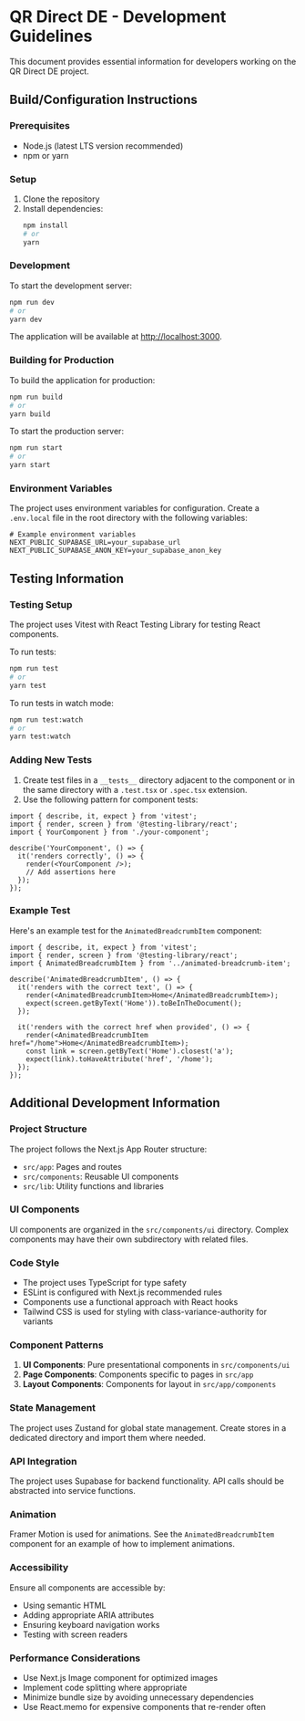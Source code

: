 # QR Direct DE - Development Guidelines

This document provides essential information for developers working on the QR Direct DE project.

## Build/Configuration Instructions

### Prerequisites
- Node.js (latest LTS version recommended)
- npm or yarn

### Setup
1. Clone the repository
2. Install dependencies:
   ```bash
   npm install
   # or
   yarn
   ```

### Development
To start the development server:
```bash
npm run dev
# or
yarn dev
```

The application will be available at [http://localhost:3000](http://localhost:3000).

### Building for Production
To build the application for production:
```bash
npm run build
# or
yarn build
```

To start the production server:
```bash
npm run start
# or
yarn start
```

### Environment Variables
The project uses environment variables for configuration. Create a `.env.local` file in the root directory with the following variables:

```
# Example environment variables
NEXT_PUBLIC_SUPABASE_URL=your_supabase_url
NEXT_PUBLIC_SUPABASE_ANON_KEY=your_supabase_anon_key
```

## Testing Information

### Testing Setup
The project uses Vitest with React Testing Library for testing React components.

To run tests:
```bash
npm run test
# or
yarn test
```

To run tests in watch mode:
```bash
npm run test:watch
# or
yarn test:watch
```

### Adding New Tests
1. Create test files in a `__tests__` directory adjacent to the component or in the same directory with a `.test.tsx` or `.spec.tsx` extension.
2. Use the following pattern for component tests:

```tsx
import { describe, it, expect } from 'vitest';
import { render, screen } from '@testing-library/react';
import { YourComponent } from './your-component';

describe('YourComponent', () => {
  it('renders correctly', () => {
    render(<YourComponent />);
    // Add assertions here
  });
});
```

### Example Test
Here's an example test for the `AnimatedBreadcrumbItem` component:

```tsx
import { describe, it, expect } from 'vitest';
import { render, screen } from '@testing-library/react';
import { AnimatedBreadcrumbItem } from '../animated-breadcrumb-item';

describe('AnimatedBreadcrumbItem', () => {
  it('renders with the correct text', () => {
    render(<AnimatedBreadcrumbItem>Home</AnimatedBreadcrumbItem>);
    expect(screen.getByText('Home')).toBeInTheDocument();
  });

  it('renders with the correct href when provided', () => {
    render(<AnimatedBreadcrumbItem href="/home">Home</AnimatedBreadcrumbItem>);
    const link = screen.getByText('Home').closest('a');
    expect(link).toHaveAttribute('href', '/home');
  });
});
```

## Additional Development Information

### Project Structure
The project follows the Next.js App Router structure:
- `src/app`: Pages and routes
- `src/components`: Reusable UI components
- `src/lib`: Utility functions and libraries

### UI Components
UI components are organized in the `src/components/ui` directory. Complex components may have their own subdirectory with related files.

### Code Style
- The project uses TypeScript for type safety
- ESLint is configured with Next.js recommended rules
- Components use a functional approach with React hooks
- Tailwind CSS is used for styling with class-variance-authority for variants

### Component Patterns
1. **UI Components**: Pure presentational components in `src/components/ui`
2. **Page Components**: Components specific to pages in `src/app`
3. **Layout Components**: Components for layout in `src/app/components`

### State Management
The project uses Zustand for global state management. Create stores in a dedicated directory and import them where needed.

### API Integration
The project uses Supabase for backend functionality. API calls should be abstracted into service functions.

### Animation
Framer Motion is used for animations. See the `AnimatedBreadcrumbItem` component for an example of how to implement animations.

### Accessibility
Ensure all components are accessible by:
- Using semantic HTML
- Adding appropriate ARIA attributes
- Ensuring keyboard navigation works
- Testing with screen readers

### Performance Considerations
- Use Next.js Image component for optimized images
- Implement code splitting where appropriate
- Minimize bundle size by avoiding unnecessary dependencies
- Use React.memo for expensive components that re-render often